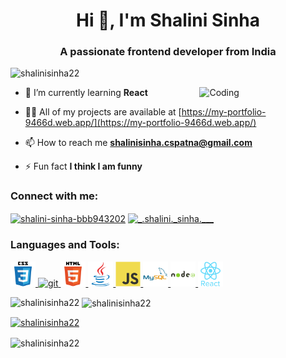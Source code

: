 <h1 align="center">Hi 👋, I'm Shalini Sinha</h1>
<h3 align="center">A passionate frontend developer from India</h3>



<p align="left"> <img src="https://komarev.com/ghpvc/?username=shalinisinha22&label=Profile%20views&color=0e75b6&style=flat" alt="shalinisinha22" /> </p>


<img align="right" alt="Coding" src="https://github.com/Shalinisinha22/Shalinisinha22/assets/122859073/70d4ef26-18a7-4291-8360-9f27bc47080d" data-canonical-src="https://cdn.dribbble.com/users/2646423/screenshots/5507196/computer.gif" style="width:40%; display: inline-block;" data-target="animated-image.originalImage">



- 🌱 I’m currently learning **React**


- 👨‍💻 All of my projects are available at [https://my-portfolio-9466d.web.app/](https://my-portfolio-9466d.web.app/)

- 📫 How to reach me **shalinisinha.cspatna@gmail.com**

- ⚡ Fun fact **I think I am funny**

<h3 align="left">Connect with me:</h3>
<p align="left">



  
  <a href="www.linkedin.com/in/shalini-sinha-bbb943202" rel="nofollow">
  <img align="center" src="https://camo.githubusercontent.com/28bbd2596707954793abeff9eb24d343c1c78b7bf184b90294b4b190c6097a65/68747470733a2f2f63646e2e6a7364656c6976722e6e65742f6e706d2f73696d706c652d69636f6e7340332e302e312f69636f6e732f6c696e6b6564696e2e737667" alt="shalini-sinha-bbb943202" height="30" width="40" data-canonical-src="https://cdn.jsdelivr.net/npm/simple-icons@3.0.1/icons/linkedin.svg" style={"max-width: 100%;"}></a>
  
<a href="https://instagram.com/_.shalini._sinha.___" target="blank">
  <img align="center" src="https://camo.githubusercontent.com/aecaf87326884e8b0466bb799265a13fee7586246ebda3e066cb7fad82a1fd23/68747470733a2f2f63646e2e6a7364656c6976722e6e65742f6e706d2f73696d706c652d69636f6e7340332e302e312f69636f6e732f696e7374616772616d2e737667" alt="_.shalini._sinha.___" height="30" width="40" data-canonical-src="https://cdn.jsdelivr.net/npm/simple-icons@3.0.1/icons/instagram.svg" style= {"max-width: 100%;"}></a>


  


  
</p>



<h3 align="left">Languages and Tools:</h3>
<p align="left"> <a href="https://www.w3schools.com/css/" target="_blank" rel="noreferrer"> <img src="https://raw.githubusercontent.com/devicons/devicon/master/icons/css3/css3-original-wordmark.svg" alt="css3" width="40" height="40"/> </a> <a href="https://git-scm.com/" target="_blank" rel="noreferrer"> <img src="https://www.vectorlogo.zone/logos/git-scm/git-scm-icon.svg" alt="git" width="40" height="40"/> </a> <a href="https://www.w3.org/html/" target="_blank" rel="noreferrer"> <img src="https://raw.githubusercontent.com/devicons/devicon/master/icons/html5/html5-original-wordmark.svg" alt="html5" width="40" height="40"/> </a> <a href="https://www.java.com" target="_blank" rel="noreferrer"> <img src="https://raw.githubusercontent.com/devicons/devicon/master/icons/java/java-original.svg" alt="java" width="40" height="40"/> </a> <a href="https://developer.mozilla.org/en-US/docs/Web/JavaScript" target="_blank" rel="noreferrer"> <img src="https://raw.githubusercontent.com/devicons/devicon/master/icons/javascript/javascript-original.svg" alt="javascript" width="40" height="40"/> </a> <a href="https://www.mysql.com/" target="_blank" rel="noreferrer"> <img src="https://raw.githubusercontent.com/devicons/devicon/master/icons/mysql/mysql-original-wordmark.svg" alt="mysql" width="40" height="40"/> </a> <a href="https://nodejs.org" target="_blank" rel="noreferrer"> <img src="https://raw.githubusercontent.com/devicons/devicon/master/icons/nodejs/nodejs-original-wordmark.svg" alt="nodejs" width="40" height="40"/> </a> <a href="https://reactjs.org/" target="_blank" rel="noreferrer"> <img src="https://raw.githubusercontent.com/devicons/devicon/master/icons/react/react-original-wordmark.svg" alt="react" width="40" height="40"/> </a> </p>

<p><img align="left" src="https://github-readme-stats.vercel.app/api/top-langs?username=shalinisinha22&show_icons=true&locale=en&layout=compact" alt="shalinisinha22" /></p>

<p>&nbsp;<img align="center" src="https://github-readme-stats.vercel.app/api?username=shalinisinha22&show_icons=true&locale=en" alt="shalinisinha22" /></p>
<p align="left"> <a href="https://github.com/ryo-ma/github-profile-trophy"><img src="https://github-profile-trophy.vercel.app/?username=shalinisinha22" alt="shalinisinha22" /></a> </p>

<p><img align="center" src="https://github-readme-streak-stats.herokuapp.com/?user=shalinisinha22&" alt="shalinisinha22" /></p>
